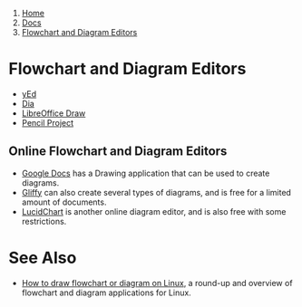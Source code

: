<!-- -
Title: Flowchart and Diagram Editors
Description: Flowchart and Diagram Editors
First Published: 2013-11-24
Last Updated: 2014-09-17
- -->

<ol class="breadcrumb" itemprop="breadcrumb">
	<li><a href="/">Home</a></li>
	<li><a href="/docs/">Docs</a></li>
	<li><a href="/docs/flowchart-and-diagram-editors.html">Flowchart and Diagram Editors</a></li>
</ol>

Flowchart and Diagram Editors
=============================

*   [yEd](http://www.yworks.com/en/products_yed_about.html)
*   [Dia](http://live.gnome.org/Dia)
*   [LibreOffice Draw](http://www.libreoffice.org/features/draw/)
*   [Pencil Project](http://pencil.evolus.vn/)

Online Flowchart and Diagram Editors
------------------------------------

*   [Google Docs](https://docs.google.com/) has a Drawing application that can 
    be used to create diagrams.
*   [Gliffy](http://www.gliffy.com/) can also create several types of diagrams, 
    and is free for a limited amount of documents.
*   [LucidChart](https://www.lucidchart.com/) is another online diagram editor,
    and is also free with some restrictions.

See Also
========

*   [How to draw flowchart or diagram on Linux](http://xmodulo.com/2013/11/draw-flowchart-diagram-linux.html), 
    a round-up and overview of flowchart and diagram applications for Linux.
